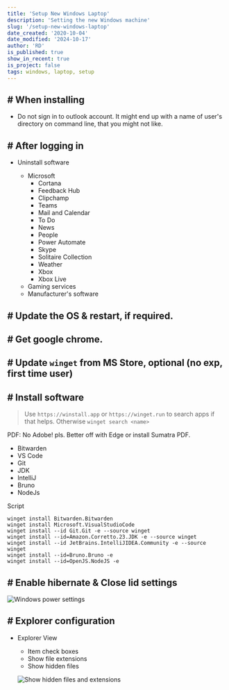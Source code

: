 ```yaml
---
title: 'Setup New Windows Laptop'
description: 'Setting the new Windows machine'
slug: '/setup-new-windows-laptop'
date_created: '2020-10-04'
date_modified: '2024-10-17'
author: 'RD'
is_published: true
show_in_recent: true
is_project: false
tags: windows, laptop, setup
---
```


## # When installing

- Do not sign in to outlook account. It might end up with a name of user's directory on command line, that you might not like.

## # After logging in
- Uninstall software

  - Microsoft 
    - Cortana
    - Feedback Hub
    - Clipchamp
    - Teams
    - Mail and Calendar
    - To Do
    - News
    - People
    - Power Automate
    - Skype
    - Solitaire Collection
    - Weather
    - Xbox
    - Xbox Live
  - Gaming services
  - Manufacturer's software

## # Update the OS & restart, if required.

## # Get google chrome.

## # Update `winget` from MS Store, optional (no exp, first time user)

## # Install software

> Use `https://winstall.app` or `https://winget.run` to search apps if that helps. 
> Otherwise `winget search <name>`

PDF: No Adobe! pls. Better off with Edge or install Sumatra PDF.

- Bitwarden
- VS Code
- Git
- JDK 
- IntelliJ
- Bruno
- NodeJs

Script
```
winget install Bitwarden.Bitwarden
winget install Microsoft.VisualStudioCode
winget install --id Git.Git -e --source winget
winget install --id=Amazon.Corretto.23.JDK -e --source winget
winget install --id JetBrains.IntelliJIDEA.Community -e --source winget
winget install --id=Bruno.Bruno -e
winget install --id=OpenJS.NodeJS -e

```

## # Enable hibernate & Close lid settings
  ![Windows power settings](/images/windows-power-settings.png)   






## # Explorer configuration
- Explorer View
  - Item check boxes
  - Show file extensions
  - Show hidden files  
  
  ![Show hidden files and extensions](/images/show-hidden-and-extensions.png)  

